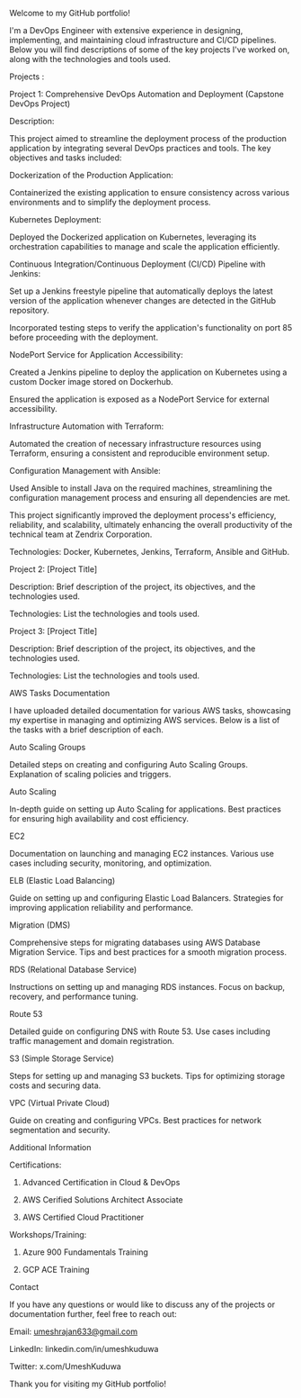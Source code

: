 Welcome to my GitHub portfolio!

I'm a DevOps Engineer with extensive experience in designing, implementing, and maintaining cloud infrastructure and CI/CD pipelines. Below you will find descriptions of some of the key projects I've worked on, along with the technologies and tools used.

Projects :

Project 1: Comprehensive DevOps Automation and Deployment (Capstone DevOps Project)

Description:

This project aimed to streamline the deployment process of the production application by integrating several DevOps practices and tools. The key objectives and tasks included:

Dockerization of the Production Application:

Containerized the existing application to ensure consistency across various environments and to simplify the deployment process.

Kubernetes Deployment:

Deployed the Dockerized application on Kubernetes, leveraging its orchestration capabilities to manage and scale the application efficiently.

Continuous Integration/Continuous Deployment (CI/CD) Pipeline with Jenkins:

Set up a Jenkins freestyle pipeline that automatically deploys the latest version of the application whenever changes are detected in the GitHub repository.

Incorporated testing steps to verify the application's functionality on port 85 before proceeding with the deployment.

NodePort Service for Application Accessibility:

Created a Jenkins pipeline to deploy the application on Kubernetes using a custom Docker image stored on Dockerhub.

Ensured the application is exposed as a NodePort Service for external accessibility.

Infrastructure Automation with Terraform:

Automated the creation of necessary infrastructure resources using Terraform, ensuring a consistent and reproducible environment setup.

Configuration Management with Ansible:

Used Ansible to install Java on the required machines, streamlining the configuration management process and ensuring all dependencies are met.

This project significantly improved the deployment process's efficiency, reliability, and scalability, ultimately enhancing the overall productivity of the technical team at Zendrix Corporation.

Technologies: Docker, Kubernetes, Jenkins, Terraform, Ansible and GitHub.

Project 2: [Project Title]

Description: Brief description of the project, its objectives, and the technologies used.

Technologies: List the technologies and tools used.

Project 3: [Project Title]

Description: Brief description of the project, its objectives, and the technologies used.

Technologies: List the technologies and tools used.

AWS Tasks Documentation

I have uploaded detailed documentation for various AWS tasks, showcasing my expertise in managing and optimizing AWS services. Below is a list of the tasks with a brief description of each.

Auto Scaling Groups

Detailed steps on creating and configuring Auto Scaling Groups.
Explanation of scaling policies and triggers.

Auto Scaling

In-depth guide on setting up Auto Scaling for applications.
Best practices for ensuring high availability and cost efficiency.

EC2

Documentation on launching and managing EC2 instances.
Various use cases including security, monitoring, and optimization.

ELB (Elastic Load Balancing)

Guide on setting up and configuring Elastic Load Balancers.
Strategies for improving application reliability and performance.

Migration (DMS)

Comprehensive steps for migrating databases using AWS Database Migration Service.
Tips and best practices for a smooth migration process.

RDS (Relational Database Service)

Instructions on setting up and managing RDS instances.
Focus on backup, recovery, and performance tuning.

Route 53

Detailed guide on configuring DNS with Route 53.
Use cases including traffic management and domain registration.

S3 (Simple Storage Service)

Steps for setting up and managing S3 buckets.
Tips for optimizing storage costs and securing data.

VPC (Virtual Private Cloud)

Guide on creating and configuring VPCs.
Best practices for network segmentation and security.

Additional Information

Certifications:

1. Advanced Certification in Cloud & DevOps

2. AWS Cerified Solutions Architect Associate

3. AWS Certified Cloud Practitioner

Workshops/Training:

1. Azure 900 Fundamentals Training

2. GCP ACE Training

Contact

If you have any questions or would like to discuss any of the projects or documentation further, feel free to reach out:

Email: umeshrajan633@gmail.com

LinkedIn: linkedin.com/in/umeshkuduwa

Twitter: x.com/UmeshKuduwa

Thank you for visiting my GitHub portfolio!
